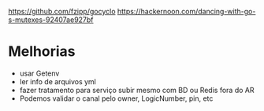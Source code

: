 https://github.com/fzipp/gocyclo
https://hackernoon.com/dancing-with-go-s-mutexes-92407ae927bf
# Melhorias #

* usar Getenv
* ler info de arquivos yml
* fazer tratamento para serviço subir mesmo com BD ou Redis fora do AR
* Podemos validar o canal pelo owner, LogicNumber, pin, etc
